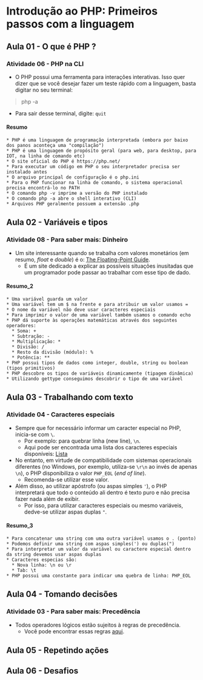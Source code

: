 # Introdução ao PHP: Primeiros passos com a linguagem

## Aula 01 - O que é PHP ?

### Atividade 06 - PHP na CLI

- O PHP possui uma ferramenta para interações interativas. Isso quer dizer que se você desejar fazer um teste rápido com a linguagem, basta digitar no seu terminal:

> php -a

- Para sair desse terminal, digite: `quit`

#### Resumo

```plain
* PHP é uma linguagem de programação interpretada (embora por baixo dos panos aconteça uma "compilação")
* PHP é uma linguagem de propósito geral (para web, para desktop, para IOT, na linha de comando etc)
* O site oficial do PHP é https://php.net/
* Para executar um código em PHP o seu interpretador precisa ser instalado antes
* O arquivo principal de configuração é o php.ini
* Para o PHP funcionar na linha de comando, o sistema operacional precisa encontrá-lo no PATH
* O comando php -v imprime a versão do PHP instalado
* O comando php -a abre o shell interativo (CLI)
* Arquivos PHP geralmente possuem a extensão .php
```

## Aula 02 - Variáveis e tipos

### Atividade 08 - Para saber mais: Dinheiro

- Um site interessante quando se trabalha com valores monetários (em resumo, *float* e *double*) é o: [The Floating-Point Guide](https://floating-point-gui.de/).
  - É um site dedicado a explicar as possíveis situações inusitadas que um programador pode passar ao trabalhar com esse tipo de dado.

#### Resumo_2

```plain
* Uma variável guarda um valor
* Uma variável tem um $ na frente e para atribuir um valor usamos =
* O nome da variável não deve usar caracteres especiais
* Para imprimir o valor de uma variável também usamos o comando echo
* PHP dá suporte às operações matemáticas através dos seguintes operadores:
  * Soma: +
  * Subtração: -
  * Multiplicação: *
  * Divisão: /
  * Resto da divisão (módulo): %
  * Potência: **
* PHP possui tipos de dados como integer, double, string ou boolean (tipos primitivos)
* PHP descobre os tipos de variáveis dinamicamente (tipagem dinâmica)
* Utilizando gettype conseguimos descobrir o tipo de uma variável
```

## Aula 03 - Trabalhando com texto

### Atividade 04 - Caracteres especiais

- Sempre que for necessário informar um caracter especial no PHP, inicia-se com `\`.
  - Por exemplo: para quebrar linha (*n*ew line), `\n`.
  - Aqui pode ser encontrada uma lista dos caracteres especiais disponíveis: [Lista](https://www.php.net/manual/pt_BR/language.types.string.php)
- No entanto, em virtude de compatibilidade com sistemas operacionais diferentes (no Windows, por exemplo, utiliza-se `\r\n` ao invés de apenas `\n`), o PHP disponibiliza o valor `PHP_EOL` (*end of line*).
  - Recomenda-se utilizar esse valor.
- Além disso, ao utilizar apóstrofo (ou aspas simples `'`), o PHP interpretará que todo o conteúdo ali dentro é texto puro e não precisa fazer nada além de exibir.
  - Por isso, para utilizar caracteres especiais ou mesmo variáveis, dedve-se utilizar aspas duplas `"`.

#### Resumo_3

```plain
* Para concatenar uma string com uma outra variável usamos o . (ponto)
* Podemos definir uma string com aspas simples(') ou duplas(")
* Para interpretar um valor da variável ou caractere especial dentro da string devemos usar aspas duplas
* Caracteres especias são:
  * Nova linha: \n ou \r
  * Tab: \t
* PHP possui uma constante para indicar uma quebra de linha: PHP_EOL
```

## Aula 04 - Tomando decisões

### Atividade 03 - Para saber mais: Precedência

- Todos operadores lógicos estão sujeitos à regras de precedência.
  - Você pode encontrar essas regras [aqui](https://www.php.net/manual/en/language.operators.precedence.php).

## Aula 05 - Repetindo ações

## Aula 06 - Desafios
